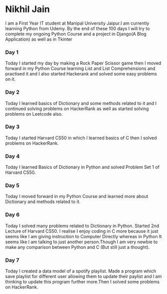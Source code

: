 # Nikhil Jain

I am a First Year IT student at Manipal University Jaipur.I am currently learning Python from Udemy. By the end of these 100 days I will try to complete my ongoing Python Course and a project in Django(A Blog Application) as well as in Tkinter

### Day 1 

Today I started my day by making a Rock Paper Scissor game then I moved forward in my Python Course learning List and List Comprehensions and practised it and I also started Hackerank and solved some easy problems on it.

### Day 2

Today I learned basics of Dictionary and some methods related to it and I continued solving problems on HackerRank as well as started solving problems on Leetcode also.

### Day 3

Today I started Harvard CS50 in which I learned basics of C then I solved problems on HackerRank.

### Day 4 

Today I learned Basics of Dictionary in Python and solved Problem Set 1 of Harvard CS50.

### Day 5

Today I moved forward in my Python Course and learned more about Dictionary and methods related to it.

### Day 6 

Today I solved many problems related to Dictionary in Python. Started 2nd Lecture of Harvard CS50. I realise I enjoy coding in C more because it just seems like I am giving instruction to Computer Directly whereas in Python It seems like I am talking to just another person.Though I am very newbie to make any comparison between Python and C (But still just a thought).

### Day 7

Today I created a data model of a spotify playlist. Made a program which save playlist for different user allowing them to update their paylist and I am thinking to update this program further more.Then I solved some problems on HackerRank.
